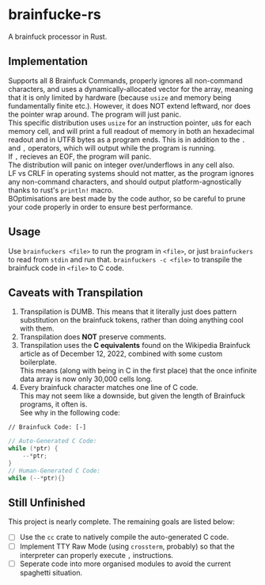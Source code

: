 # brainfucke-rs

A brainfuck processor in Rust.

## Implementation

Supports all 8 Brainfuck Commands, properly ignores all non-command characters, and uses a dynamically-allocated vector for the array, meaning that it is only limited by hardware (because `usize` and memory being fundamentally finite etc.). However, it does NOT extend leftward, nor does the pointer wrap around. The program will just panic.  
This specific distribution uses `usize` for an instruction pointer, `u8`s for each memory cell, and will print a full readout of memory in both an hexadecimal readout and in UTF8 bytes as a program ends. <!-- ? Is it really a good idea to print a full readout? maybe this should be an argument flag?? -->
This is in addition to the `.` and `,` operators, which will output while the program is running.  
If `,` recieves an EOF, the program will panic.  
The distribution will panic on integer over/underflows in any cell also.  
LF vs CRLF in operating systems should not matter, as the program ignores any non-command characters, and should output platform-agnostically thanks to rust's `println!` macro.  
BOptimisations are best made by the code author, so be careful to prune your code properly in order to ensure best performance.

## Usage

Use `brainfuckers <file>` to run the program in `<file>`, or just `brainfuckers` to read from `stdin` and run that. `brainfuckers -c <file>` to transpile the brainfuck code in `<file>` to C code.  <!-- The `-cC` argument can also be used to automatically run GCC on the generated c code. `-C` will panic on it's own however. -->

## Caveats with Transpilation

1. Transpilation is DUMB. This means that it literally just does pattern substitution on the brainfuck tokens, rather than doing anything cool with them.
2. Transpilation does **NOT** preserve comments.
3. Transpilation uses the **C equivalents** found on the Wikipedia Brainfuck article as of December 12, 2022, combined with some custom boilerplate.  
This means (along with being in C in the first place) that the once infinite data array is now only 30,000 cells long.
4. Every brainfuck character matches one line of C code.  
This may not seem like a downside, but given the length of Brainfuck programs, it often is.  
See why in the following code:

```bf
// Brainfuck Code: [-]
```

```c
// Auto-Generated C Code:
while (*ptr) {
    --*ptr;
}
// Human-Generated C Code:
while (--*ptr){}
```

## Still Unfinished

This project is nearly complete. The remaining goals are listed below:

- [ ] Use the `cc` crate to natively compile the auto-generated C code.
- [ ] Implement TTY Raw Mode (using `crossterm`, probably<!-- I prefer Termion but Windows Support is Important -->) so that the interpreter can properly execute `,` instructions.
- [ ] Seperate code into more organised modules to avoid the current spaghetti situation.
